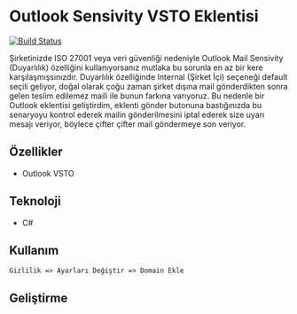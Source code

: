 # Outlook Sensivity VSTO Eklentisi

[![Build Status](https://travis-ci.org/joemccann/dillinger.svg?branch=master)](#)


Şirketinizde ISO 27001 veya veri güvenliği nedeniyle Outlook Mail Sensivity (Duyarlılık) özelliğini kullanıyorsanız mutlaka bu sorunla en az bir kere karşılaşmışsınızdır. Duyarlılık özelliğinde Internal (Şirket İçi) seçeneği default seçili geliyor, doğal olarak çoğu zaman şirket dışına mail gönderdikten sonra gelen teslim edilemez maili ile bunun farkına varıyoruz. Bu nedenle bir Outlook eklentisi geliştirdim, eklenti gönder butonuna bastığınızda bu senaryoyu kontrol ederek mailin gönderilmesini iptal ederek size uyarı mesajı veriyor, böylece çifter çifter mail göndermeye son veriyor.
## Özellikler
- Outlook VSTO

## Teknoloji
- C#



## Kullanım
```
Gizlilik => Ayarları Değiştir => Domain Ekle
```

## Geliştirme



